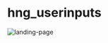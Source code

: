 # hng_userinputs


![landing-page](https://github.com/vanvicka/Hng-userinputs/blob/master/assets/task2.gif)
